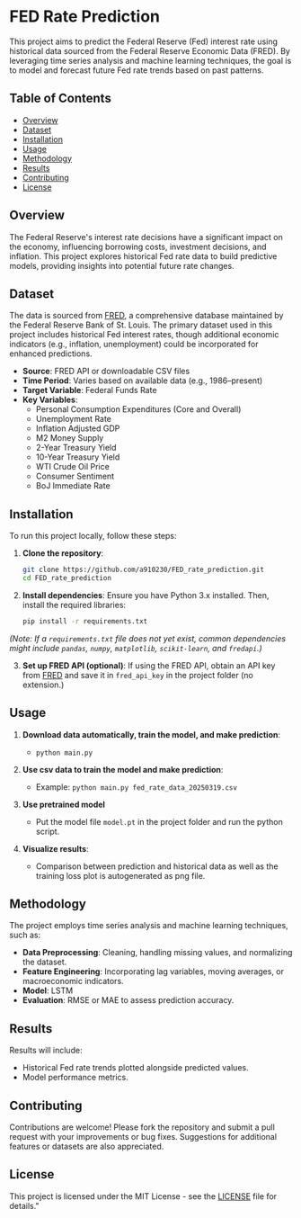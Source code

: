 # FED Rate Prediction

This project aims to predict the Federal Reserve (Fed) interest rate using historical data sourced from the Federal Reserve Economic Data (FRED). By leveraging time series analysis and machine learning techniques, the goal is to model and forecast future Fed rate trends based on past patterns.

## Table of Contents
- [Overview](#overview)
- [Dataset](#dataset)
- [Installation](#installation)
- [Usage](#usage)
- [Methodology](#methodology)
- [Results](#results)
- [Contributing](#contributing)
- [License](#license)

## Overview
The Federal Reserve's interest rate decisions have a significant impact on the economy, influencing borrowing costs, investment decisions, and inflation. This project explores historical Fed rate data to build predictive models, providing insights into potential future rate changes.

## Dataset
The data is sourced from [FRED](https://fred.stlouisfed.org/), a comprehensive database maintained by the Federal Reserve Bank of St. Louis. The primary dataset used in this project includes historical Fed interest rates, though additional economic indicators (e.g., inflation, unemployment) could be incorporated for enhanced predictions.

- **Source**: FRED API or downloadable CSV files
- **Time Period**: Varies based on available data (e.g., 1986–present)
- **Target Variable**: Federal Funds Rate
- **Key Variables**: 
    - Personal Consumption Expenditures (Core and Overall)
    - Unemployment Rate
    - Inflation Adjusted GDP
    - M2 Money Supply
    - 2-Year Treasury Yield
    - 10-Year Treasury Yield
    - WTI Crude Oil Price
    - Consumer Sentiment
    - BoJ Immediate Rate

## Installation
To run this project locally, follow these steps:

1. **Clone the repository**:
   ```bash
   git clone https://github.com/a910230/FED_rate_prediction.git
   cd FED_rate_prediction
2. **Install dependencies**:
   Ensure you have Python 3.x installed. Then, install the required libraries:
   ```bash
   pip install -r requirements.txt
*(Note: If a `requirements.txt` file does not yet exist, common dependencies might include `pandas`, `numpy`, `matplotlib`, `scikit-learn`, and `fredapi`.)*

3. **Set up FRED API (optional)**:
   If using the FRED API, obtain an API key from [FRED](https://fred.stlouisfed.org/docs/api/api_key.html) and save it in `fred_api_key` in the project folder (no extension.)

## Usage
1. **Download data automatically, train the model, and make prediction**:
   - `python main.py`

2. **Use csv data to train the model and make prediction**:
   - Example: `python main.py fed_rate_data_20250319.csv`

3. **Use pretrained model**
   - Put the model file `model.pt` in the project folder and run the python script.

4. **Visualize results**:
   - Comparison between prediction and historical data as well as the training loss plot is autogenerated as png file.

## Methodology
The project employs time series analysis and machine learning techniques, such as:
- **Data Preprocessing**: Cleaning, handling missing values, and normalizing the dataset.
- **Feature Engineering**: Incorporating lag variables, moving averages, or macroeconomic indicators.
- **Model**: LSTM
- **Evaluation**: RMSE or MAE to assess prediction accuracy.

## Results
Results will include:
- Historical Fed rate trends plotted alongside predicted values.
- Model performance metrics.

## Contributing
Contributions are welcome! Please fork the repository and submit a pull request with your improvements or bug fixes. Suggestions for additional features or datasets are also appreciated.

## License
This project is licensed under the MIT License - see the [LICENSE](LICENSE) file for details."